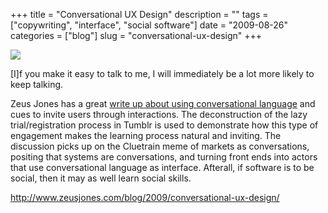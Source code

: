 +++
title = "Conversational UX Design"
description = ""
tags = ["copywriting", "interface", "social software"]
date = "2009-08-26"
categories = ["blog"]
slug = "conversational-ux-design"
+++



  <div class="notebook-screenshot"><a href="http://www.zeusjones.com/blog/2009/conversational-ux-design/"><img src="http://media.konigi.com/bluga/wt4a95b91c4908b.jpg"/></a></div><p class="dek">[I]f you make it easy to talk to me, I will immediately be a lot more likely to keep talking.</p>
<p>Zeus Jones has a great <a href="http://www.zeusjones.com/blog/2009/conversational-ux-design/">write up about using conversational language</a> and cues to invite users through interactions. The deconstruction of the lazy trial/registration process in Tumblr is used to demonstrate how this type of engagement makes the learning process natural and inviting. The discussion picks up on the Cluetrain meme of markets as conversations, positing that systems are conversations, and turning front ends into actors that use conversational language as interface. Afterall, if software is to be social, then it may as well learn social skills.</p>
    
  <a href="http://www.zeusjones.com/blog/2009/conversational-ux-design/">http://www.zeusjones.com/blog/2009/conversational-ux-design/</a>
